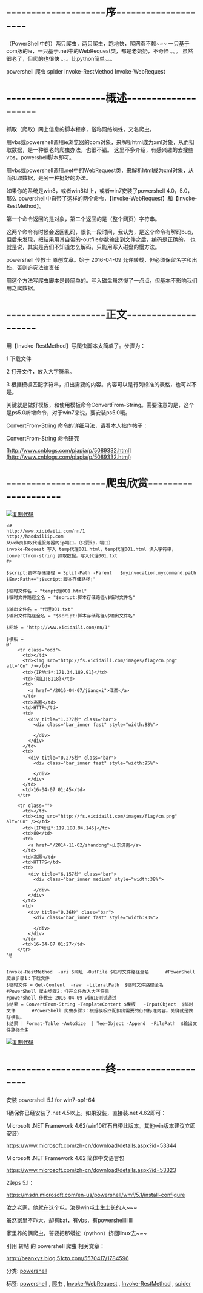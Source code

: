 ﻿---
categories: powershell
layout: post
permalink: /powershell/powershell中的两只爬虫
---

# --------------------序--------------------

（PowerShell中的）两只爬虫，两只爬虫，跑地快，爬网页不赖\~\~\~ 一只基于com版的ie，一只基于.net中的WebRequest类，都是老奶奶，不奇怪 。。。 虽然很老了，但爬的也很快 。。。比python简单。。。

powershell 爬虫 spider Invoke-RestMethod Invoke-WebRequest

# --------------------概述--------------------

抓取（爬取）网上信息的脚本程序，俗称网络蜘蛛，又名爬虫。

用vbs或powershell调用ie浏览器的com对象，来解析html成为xml对象，从而扣取数据，是一种很老的爬虫办法，也很不错。 这里不多介绍，有感兴趣的去搜些vbs，powershell脚本即可。

用vbs或powershell调用.net中的WebRequest类，来解析html成为xml对象，从而扣取数据，是另一种挺好的办法。

如果你的系统是win8，或者win8以上，或者win7安装了powershell 4.0，5.0，那么 powershell中自带了这样的两个命令，【Invoke-WebRequest】和【Invoke-RestMethod】。

第一个命令返回的是对象，第二个返回的是（整个网页）字符串。

这两个命令有时候会返回乱码，很长一段时间，我认为，是这个命令有解码bug，但后来发现，把结果用其自带的-outfile参数输出到文件之后，编码是正确的。 也就是说，其实是我们不知道怎么解码。只能用写入磁盘的慢方法。

powershell 传教士 原创文章。始于 2016-04-09 允许转载，但必须保留名字和出处，否则追究法律责任

用这个方法写爬虫脚本是最简单的。写入磁盘虽然慢了一点点，但基本不影响我们用之爬数据。

# --------------------正文--------------------

用【Invoke-RestMethod】写爬虫脚本太简单了。步骤为：

1 下载文件

2 打开文件，放入大字符串。

3 根据模板匹配字符串，扣出需要的内容。内容可以是行列标准的表格，也可以不是。

关键就是做好模板，和使用模板命令ConvertFrom-String。需要注意的是，这个是ps5.0新增命令，对于win7来说，要安装ps5.0哦。

ConvertFrom-String  命令的详细用法，请看本人拙作帖子：

ConvertFrom-String 命令研究

[http://www.cnblogs.com/piapia/p/5089332.html](http://www.cnblogs.com/piapia/p/5089332.html)

# --------------------爬虫欣赏--------------------

[![复制代码](https://assets.cnblogs.com/images/copycode.gif)]()

```
<#
http://www.xicidaili.com/nn/1
http://haodailiip.com
从web页扣取代理服务器的ip端口。（只要ip，端口）
invoke-Request 写入 temp代理001.html，temp代理001.html 读入字符串，convertfrom-string 扣取数据，写入代理001.txt
#>

$script:脚本存储路径 = Split-Path -Parent   $myinvocation.mycommand.path
$Env:Path+=";$script:脚本存储路径;"

$临时文件名 = "temp代理001.html"
$临时文件路径全名 = "$script:脚本存储路径\$临时文件名"

$输出文件名 = "代理001.txt"
$输出文件路径全名 = "$script:脚本存储路径\$输出文件名"

$网址 = 'http://www.xicidaili.com/nn/1'

$模板 =
@'
    <tr class="odd">
      <td></td>
      <td><img src="http://fs.xicidaili.com/images/flag/cn.png" alt="Cn" /></td>
      <td>{IP地址*:171.34.189.91}</td>
      <td>{端口:8118}</td>
      <td>
        <a href="/2016-04-07/jiangxi">江西</a>
      </td>
      <td>高匿</td>
      <td>HTTP</td>
      <td>
        <div title="1.377秒" class="bar">
          <div class="bar_inner fast" style="width:88%">

          </div>
        </div>
      </td>
      <td>
        <div title="0.275秒" class="bar">
          <div class="bar_inner fast" style="width:95%">

          </div>
        </div>
      </td>
      <td>16-04-07 01:45</td>
    </tr>

    <tr class="">
      <td></td>
      <td><img src="http://fs.xicidaili.com/images/flag/cn.png" alt="Cn" /></td>
      <td>{IP地址*:119.188.94.145}</td>
      <td>80</td>
      <td>
        <a href="/2014-11-02/shandong">山东济南</a>
      </td>
      <td>高匿</td>
      <td>HTTPS</td>
      <td>
        <div title="6.157秒" class="bar">
          <div class="bar_inner medium" style="width:38%">

          </div>
        </div>
      </td>
      <td>
        <div title="0.36秒" class="bar">
          <div class="bar_inner fast" style="width:93%">

          </div>
        </div>
      </td>
      <td>16-04-07 01:27</td>
    </tr>
'@


Invoke-RestMethod  -uri $网址 -OutFile $临时文件路径全名      #PowerShell 爬虫步骤1：下载文件
$临时文件 = Get-Content  -raw  -LiteralPath  $临时文件路径全名      #PowerShell 爬虫步骤2：打开文件放入大字符串
#powershell 传教士 2016-04-09 win10测试通过
$结果 = ConvertFrom-String -TemplateContent $模板   -InputObject  $临时文件      #PowerShell 爬虫步骤3：根据模板匹配扣出需要的行列标准内容。关键就是做好模板。
$结果 | Format-Table -AutoSize  | Tee-Object -Append  -FilePath  $输出文件路径全名
```

[![复制代码](https://assets.cnblogs.com/images/copycode.gif)]()

# --------------------终--------------------

安装 powershell 5.1 for win7-sp1-64

1确保你已经安装了.net 4.5以上。如果没装，直接装.net 4.62即可：

Microsoft .NET Framework 4.62(win10红石自带此版本。其他win版本建议立即安装)

https://www.microsoft.com/zh-cn/download/details.aspx?id=53344

Microsoft .NET Framework 4.62 简体中文语言包

https://www.microsoft.com/zh-cn/download/details.aspx?id=53323

2装ps 5.1：

https://msdn.microsoft.com/en-us/powershell/wmf/5.1/install-configure

汝之老家，他就在这个屯，汝是win屯土生土长的人\~\~\~

虽然家里不咋大，却有bat，有vbs，有powershellllllll

家里养的俩爬虫，誓要把那蟒蛇（python）挤回linux去\~\~\~

引用 转帖 的 powershell 爬虫 相关文章：

http://beanxyz.blog.51cto.com/5570417/1784596

分类: [powershell](https://www.cnblogs.com/piapia/category/420584.html)

标签: [powershell](https://www.cnblogs.com/piapia/tag/powershell/) , [爬虫](https://www.cnblogs.com/piapia/tag/%E7%88%AC%E8%99%AB/) , [Invoke-WebRequest](https://www.cnblogs.com/piapia/tag/Invoke-WebRequest/) , [Invoke-RestMethod](https://www.cnblogs.com/piapia/tag/Invoke-RestMethod/) , [spider](https://www.cnblogs.com/piapia/tag/spider/)
